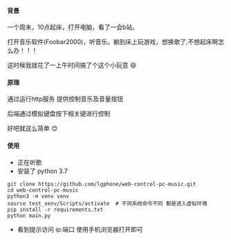 #### 背景

一个周末，10点起床，打开电脑，看了一会b站。

打开音乐软件(Foobar2000)，听音乐。躺到床上玩游戏，想换歌了,不想起床啊怎么办！！！

这时候我就花了一上午时间搞了个这个小玩意 :smile:

#### 原理
通过运行http服务 提供控制音乐及音量按钮

后端通过模拟键盘按下相关键进行控制

好吧就这么简单  :blush:

#### 使用
* 正在听歌
* 安装了 python 3.7
```shell script
git clone https://github.com/lgphone/web-control-pc-music.git
cd web-control-pc-music
python3 -m venv venv
source test_venv/Scripts/activate  # 不同系统命令不同 都是进入虚拟环境
pip install -r requirements.txt
python main.py
```

* 看到提示访问 ip:端口 使用手机浏览器打开即可

